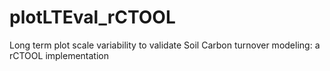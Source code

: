 # plotLTEval_rCTOOL
Long term plot scale variability to validate Soil Carbon turnover modeling: a rCTOOL implementation
